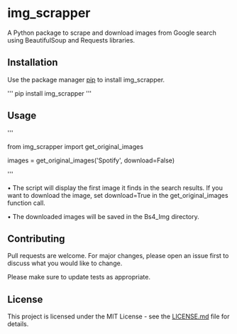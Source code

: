 # img_scrapper

A Python package to scrape and download images from Google search using
BeautifulSoup and Requests libraries.

## Installation

Use the package manager [pip](https://pip.pypa.io/en/stable/) to install
img_scrapper.

'''
pip install img_scrapper
'''

## Usage

'''

from img_scrapper import get_original_images

images = get_original_images('Spotify', download=False)

'''

• The script will display the first image it finds in the search
results. If you want to download the image, set download=True in the
get_original_images function call.

• The downloaded images will be saved in the Bs4_Img directory.

## Contributing

Pull requests are welcome. For major changes, please open an issue first
to discuss what you would like to change.

Please make sure to update tests as appropriate.

## License

This project is licensed under the MIT License - see the
[LICENSE.md](https://github.com/vatshgaurav/img_scrapper/blob/main/LICENSE) file for details.
